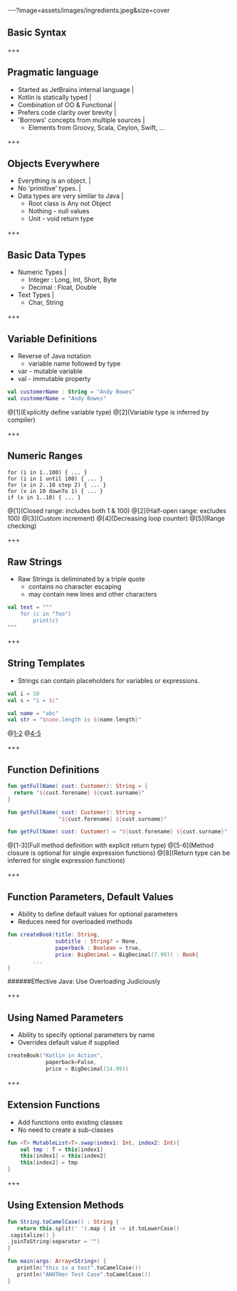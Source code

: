 ---?image=assets/images/ingredients.jpeg&size=cover
## Basic Syntax

+++
## Pragmatic language
- Started as JetBrains internal language |
- Kotlin is statically typed |
- Combination of OO & Functional |
- Prefers code clarity over brevity |
- 'Borrows' concepts from multiple sources |
  - Elements from Groovy, Scala, Ceylon, Swift, ...

+++
## Objects Everywhere
- Everything is an object. |
- No 'primitive' types. |
- Data types are very similar to Java |
  - Root class is Any not Object
  - Nothing - null values
  - Unit - void return type

+++
## Basic Data Types
- Numeric Types |
  - Integer : Long, Int, Short, Byte
  - Decimal : Float, Double
- Text Types |
  - Char, String

+++
## Variable Definitions
- Reverse of Java notation
  - variable name followed by type
- var - mutable variable
- val - immutable property

``` Kotlin
val customerName : String = "Andy Bowes"
val customerName = "Andy Bowes"
```
@[1](Explicitly define variable type)
@[2](Variable type is inferred by compiler)

+++
## Numeric Ranges
```
for (i in 1..100) { ... }  
for (i in 1 until 100) { ... }
for (x in 2..10 step 2) { ... }
for (x in 10 downTo 1) { ... }
if (x in 1..10) { ... }
```
@[1](Closed range: includes both 1 & 100)
@[2](Half-open range: excludes 100)
@[3](Custom increment)
@[4](Decreasing loop counter)
@[5](Range checking)

+++
## Raw Strings
- Raw Strings is deliminated by a triple quote
  - contains no character escaping
  - may contain new lines and other characters

``` Kotlin
val text = """
    for (c in "foo")
        print(c)
"""
```

+++
## String Templates
- Strings can contain placeholders for variables or expressions.

``` Kotlin
val i = 10
val s = "i = $i"

val name = "abc"
val str = "$name.length is ${name.length}"
```
@[1-2](Generates "i = 10")
@[4-5](Generates "abc.length = 3")

+++
## Function Definitions
``` Kotlin
fun getFullName( cust: Customer): String = {
  return "${cust.forename} ${cust.surname}"
}

fun getFullName( cust: Customer): String =
                "${cust.forename} ${cust.surname}"

fun getFullName( cust: Customer) = "${cust.forename} ${cust.surname}"
```
@[1-3](Full method definition with explicit return type)
@[5-6](Method closure is optional for single expression functions)
@[8](Return type can be inferred for single expression functions)

+++
## Function Parameters, Default Values
- Ability to define default values for optional parameters
- Reduces need for overloaded methods

``` Kotlin
fun createBook(title: String,
               subtitle : String? = None,
               paperback : Boolean = true,
               price: BigDecimal = BigDecimal(7.99)) : Book{
        ...
}
```
######Effective Java: Use Overloading Judiciously

+++
## Using Named Parameters
- Ability to specify optional parameters by name
- Overrides default value if supplied

``` Kotlin
createBook("Kotlin in Action",
            paperback=False,
            price = BigDecimal(14.99))
```

+++
## Extension Functions
- Add functions onto existing classes
- No need to create a sub-classes
``` Kotlin
fun <T> MutableList<T>.swap(index1: Int, index2: Int){
    val tmp : T = this[index1]
    this[index1] = this[index2]
    this[index2] = tmp
}
```

+++
## Using Extension Methods
``` Kotlin
fun String.toCamelCase() : String {
   return this.split(' ').map { it -> it.toLowerCase()
.capitalize() }
.joinToString(separator = "")
}

fun main(args: Array<String>) {
   println("this is a test".toCamelCase())
   println("ANOTHer Test Case".toCamelCase())
}
```

